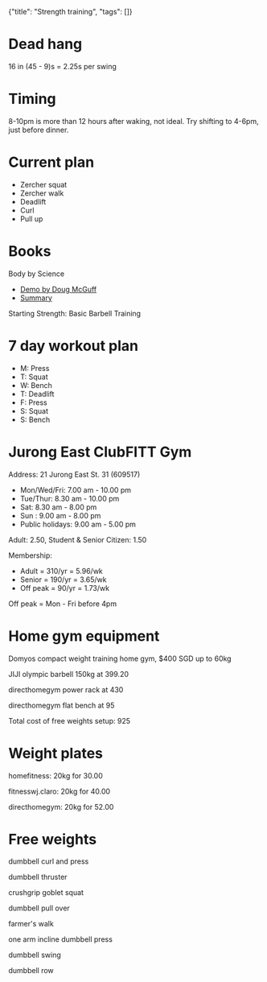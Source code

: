 {"title": "Strength training", "tags": []}

# Dead hang
16 in (45 - 9)s = 2.25s per swing

# Timing
8-10pm is more than 12 hours after waking, not ideal.
Try shifting to 4-6pm, just before dinner.

# Current plan
* Zercher squat
* Zercher walk
* Deadlift
* Curl
* Pull up

# Books
Body by Science
* [Demo by Doug McGuff](https://www.youtube.com/watch?v=FVhhbC51_3k)
* [Summary](https://blas.com/body-by-science/)

Starting Strength: Basic Barbell Training

# 7 day workout plan
* M: Press
* T: Squat
* W: Bench
* T: Deadlift
* F: Press
* S: Squat
* S: Bench

# Jurong East ClubFITT Gym
Address: 21 Jurong East St. 31 (609517)
* Mon/Wed/Fri: 7.00 am - 10.00 pm
* Tue/Thur: 8.30 am - 10.00 pm
* Sat: 8.30 am - 8.00 pm
* Sun : 9.00 am - 8.00 pm
* Public holidays: 9.00 am - 5.00 pm

Adult: 2.50, Student & Senior Citizen: 1.50

Membership:
* Adult = 310/yr = 5.96/wk
* Senior = 190/yr = 3.65/wk
* Off peak = 90/yr = 1.73/wk

Off peak = Mon - Fri before 4pm

# Home gym equipment

Domyos compact weight training home gym, $400 SGD
 up to 60kg

JIJI olympic barbell 150kg at 399.20

directhomegym power rack at 430

directhomegym flat bench at 95

Total cost of free weights setup: 925

# Weight plates

homefitness: 20kg for 30.00

fitnesswj.claro: 20kg for 40.00

directhomegym: 20kg for 52.00

# Free weights

dumbbell curl and press

dumbbell thruster

crushgrip goblet squat

dumbbell pull over

farmer's walk

one arm incline dumbbell press

dumbbell swing

dumbbell row

